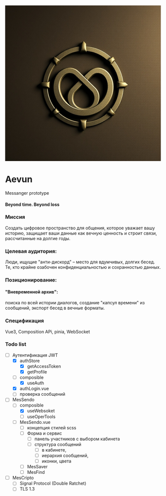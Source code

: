 ![Эвум](public/Aevum-1.png)
# Aevun
Messanger prototype

#### Beyond time. Beyond loss

### Миссия
Создать цифровое пространство для общения, которое уважает вашу историю, защищает ваши данные как вечную ценность и строит связи, рассчитанные на долгие годы.

### Целевая аудитория:
Люди, ищущие "анти-дискорд" – место для вдумчивых, долгих бесед.
Те, кто крайне озабочен конфиденциальностью и сохранностью данных.

### Позиционирование:
#### "Вневременной архив":
поиска по всей истории диалогов, создание "капсул времени" из сообщений, экспорт бесед в вечные форматы.

### Спецификация
Vue3, Composition APi, pinia,
WebSocket

### Todo list

- [ ] Аутентификация JWT
    - [x] authStore
        - [x] getAccessToken
        - [x] getProfile
    - [ ] composible
        - [x] useAuth
    - [x] authLogin.vue
    - [ ] проверка сообщений
- [ ] MesSendo
    - [ ] composible
        - [x] useWebsoket
        - [ ] useOperTools
    - [ ] MesSendo.vue
        - [ ] концепция стилей scss
        - [ ] Форма и сервис
            - [ ] панель участников с выбором кабинета
            - [ ] структура сообщений
                - [ ] в кабинете,
                - [ ] иерархия сообщений,
                - [ ] иконки, цвета
        - [ ] MesSaver
        - [ ] MesFind
- [ ] MesCripto
    - [ ] Signal Protocol (Double Ratchet)
    - [ ] TLS 1.3